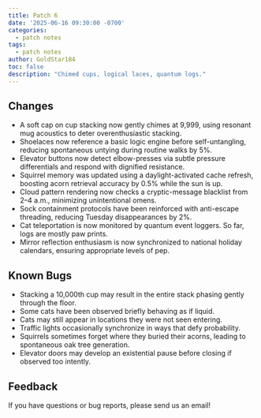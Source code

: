 ```yaml
---
title: Patch 6
date: '2025-06-16 09:30:00 -0700'
categories:
  - patch notes
tags:
  - patch notes
author: GoldStar184
toc: false
description: "Chimed cups, logical laces, quantum logs."
---
```


## Changes
- A soft cap on cup stacking now gently chimes at 9,999, using resonant mug acoustics to deter overenthusiastic stacking.
- Shoelaces now reference a basic logic engine before self-untangling, reducing spontaneous untying during routine walks by 5%.
- Elevator buttons now detect elbow-presses via subtle pressure differentials and respond with dignified resistance.
- Squirrel memory was updated using a daylight-activated cache refresh, boosting acorn retrieval accuracy by 0.5% while the sun is up.
- Cloud pattern rendering now checks a cryptic-message blacklist from 2–4 a.m., minimizing unintentional omens.
- Sock containment protocols have been reinforced with anti-escape threading, reducing Tuesday disappearances by 2%.
- Cat teleportation is now monitored by quantum event loggers. So far, logs are mostly paw prints.
- Mirror reflection enthusiasm is now synchronized to national holiday calendars, ensuring appropriate levels of pep.

## Known Bugs
- Stacking a 10,000th cup may result in the entire stack phasing gently through the floor.
- Some cats have been observed briefly behaving as if liquid.
- Cats may still appear in locations they were not seen entering.
- Traffic lights occasionally synchronize in ways that defy probability.
- Squirrels sometimes forget where they buried their acorns, leading to spontaneous oak tree generation.
- Elevator doors may develop an existential pause before closing if observed too intently.

## Feedback
If you have questions or bug reports, please send us an email!